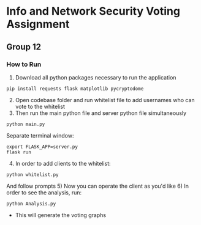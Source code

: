 # Info and Network Security Voting Assignment
## Group 12

### How to Run
1) Download all python packages necessary to run the application
```
pip install requests flask matplotlib pycryptodome
```
2) Open codebase folder and run whitelist file to add usernames who can vote to the whitelist
3) Then run the main python file and server python file simultaneously
```
python main.py
```
Separate terminal window:
```
export FLASK_APP=server.py
flask run
```
4) In order to add clients to the whitelist:
```
python whitelist.py
```
And follow prompts
5) Now you can operate the client as you'd like
6) In order to see the analysis, run:
```
python Analysis.py
```
 - This will generate the voting graphs